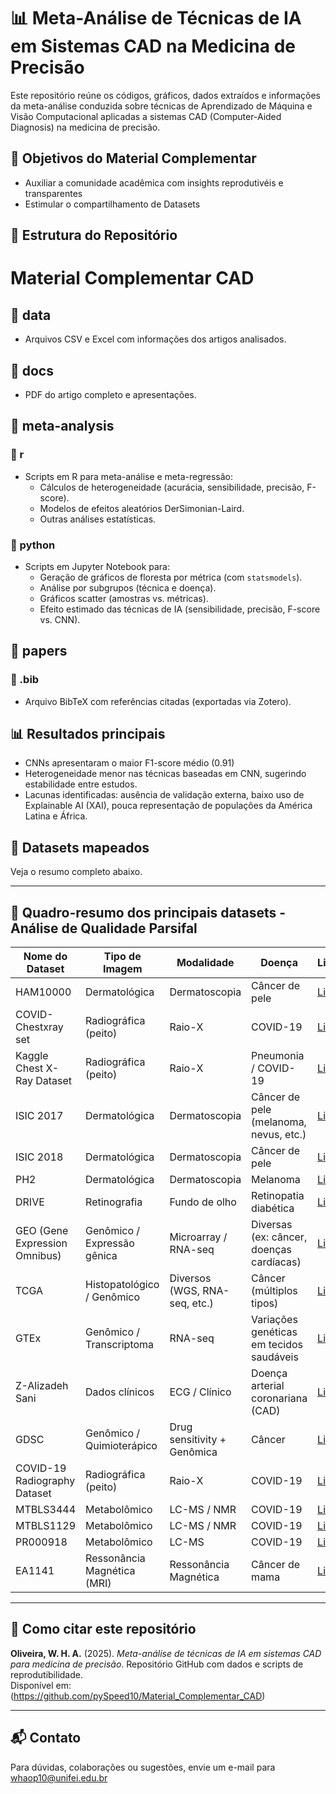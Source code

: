 # 📊 Meta-Análise de Técnicas de IA em Sistemas CAD na Medicina de Precisão

Este repositório reúne os códigos, gráficos, dados extraídos e informações da meta-análise conduzida sobre técnicas de Aprendizado de Máquina e Visão Computacional aplicadas a sistemas CAD (Computer-Aided Diagnosis) na medicina de precisão.

## 📌 Objetivos do Material Complementar

- Auxiliar a comunidade acadêmica com insights reprodutivéis e transparentes
- Estimular o compartilhamento de Datasets

## 📂 Estrutura do Repositório
# Material Complementar CAD

## 📁 data
- Arquivos CSV e Excel com informações dos artigos analisados.

## 📁 docs
- PDF do artigo completo e apresentações.

## 📁 meta-analysis
### 📂 r
- Scripts em R para meta-análise e meta-regressão:
  - Cálculos de heterogeneidade (acurácia, sensibilidade, precisão, F-score).
  - Modelos de efeitos aleatórios DerSimonian-Laird.
  - Outras análises estatísticas.

### 📂 python
- Scripts em Jupyter Notebook para:
  - Geração de gráficos de floresta por métrica (com `statsmodels`).
  - Análise por subgrupos (técnica e doença).
  - Gráficos scatter (amostras vs. métricas).
  - Efeito estimado das técnicas de IA (sensibilidade, precisão, F-score vs. CNN).

## 📁 papers
### 📂 .bib
- Arquivo BibTeX com referências citadas (exportadas via Zotero).

## 📊 Resultados principais

- CNNs apresentaram o maior F1-score médio (0.91)
- Heterogeneidade menor nas técnicas baseadas em CNN, sugerindo estabilidade entre estudos.
- Lacunas identificadas: ausência de validação externa, baixo uso de Explainable AI (XAI), pouca representação de populações da América Latina e África.

## 📁 Datasets mapeados

Veja o resumo completo abaixo.

---

## 📄 Quadro-resumo dos principais datasets - Análise de Qualidade Parsifal

| Nome do Dataset                                    | Tipo de Imagem                          | Modalidade                               | Doença                                          | Link                                                                                          | Acessível? |
|---------------------------------------------------|-----------------------------------------|------------------------------------------|-------------------------------------------------|-----------------------------------------------------------------------------------------------|------------|
| HAM10000                                           | Dermatológica                           | Dermatoscopia                            | Câncer de pele                                  | [Link](https://www.kaggle.com/kmader/skin-cancer-mnist-ham10000)                              | Sim        |
| COVID-Chestxray set                                | Radiográfica (peito)                    | Raio-X                                   | COVID-19                                        | [Link](https://github.com/ieee8023/covid-chestxray-dataset)                                   | Sim        |
| Kaggle Chest X-Ray Dataset                         | Radiográfica (peito)                    | Raio-X                                   | Pneumonia / COVID-19                            | [Link](https://www.kaggle.com/paultimothymooney/chest-xray-pneumonia)                         | Sim        |
| ISIC 2017                                          | Dermatológica                           | Dermatoscopia                            | Câncer de pele (melanoma, nevus, etc.)          | [Link](https://challenge.isic-archive.com/data)                                               | Sim        |
| ISIC 2018                                          | Dermatológica                           | Dermatoscopia                            | Câncer de pele                                  | [Link](https://challenge.isic-archive.com/data)                                               | Sim        |
| PH2                                                | Dermatológica                           | Dermatoscopia                            | Melanoma                                        | [Link](https://www.fc.up.pt/addi/ph2%20database.html)                                         | Sim        |
| DRIVE                                              | Retinografia                            | Fundo de olho                            | Retinopatia diabética                           | [Link](https://drive.grand-challenge.org)                                                     | Sim        |
| GEO (Gene Expression Omnibus)                      | Genômico / Expressão gênica             | Microarray / RNA-seq                      | Diversas (ex: câncer, doenças cardíacas)        | [Link](https://www.ncbi.nlm.nih.gov/geo/)                                                     | Sim        |
| TCGA                                               | Histopatológico / Genômico              | Diversos (WGS, RNA-seq, etc.)            | Câncer (múltiplos tipos)                        | [Link](https://www.cancer.gov/ccg/research/genome-sequencing/tcga)                            | Sim        |
| GTEx                                               | Genômico / Transcriptoma                | RNA-seq                                  | Variações genéticas em tecidos saudáveis        | [Link](https://gtexportal.org/home/)                                                          | Sim        |
| Z-Alizadeh Sani                                    | Dados clínicos                          | ECG / Clínico                            | Doença arterial coronariana (CAD)               | [Link](https://archive.ics.uci.edu/dataset/412/z+alizadeh+sani)                               | Sim        |
| GDSC                                               | Genômico / Quimioterápico               | Drug sensitivity + Genômica              | Câncer                                          | [Link](https://www.cancerrxgene.org/)                                                         | Sim        |
| COVID-19 Radiography Dataset                       | Radiográfica (peito)                    | Raio-X                                   | COVID-19                                        | [Link](https://www.kaggle.com/tawsifurrahman/covid19-radiography-database)                    | Sim        |
| MTBLS3444                                          | Metabolômico                            | LC-MS / NMR                              | COVID-19                                        | [Link](https://www.ebi.ac.uk/metabolights/MTBLS3444)                                          | Sim        |
| MTBLS1129                                          | Metabolômico                            | LC-MS / NMR                              | COVID-19                                        | [Link](https://www.ebi.ac.uk/metabolights/MTBLS1129)                                          | Sim        |
| PR000918                                           | Metabolômico                            | LC-MS                                    | COVID-19                                        | [Link](https://www.metabolomicsworkbench.org/data/DRCCMetadata.php?Mode=Study&StudyID=PR000918) | Sim        |
| EA1141                               | Ressonância Magnética (MRI)             | Ressonância Magnética                    | Câncer de mama     | [Link](https://www.cancerimagingarchive.net/collection/ea1141/)                               | Sim        |


---

## 📘 Como citar este repositório

**Oliveira, W. H. A.** (2025). *Meta-análise de técnicas de IA em sistemas CAD para medicina de precisão*. Repositório GitHub com dados e scripts de reprodutibilidade.  
Disponível em: (https://github.com/pySpeed10/Material_Complementar_CAD)

---

## 📬 Contato

Para dúvidas, colaborações ou sugestões, envie um e-mail para whaop10@unifei.edu.br

